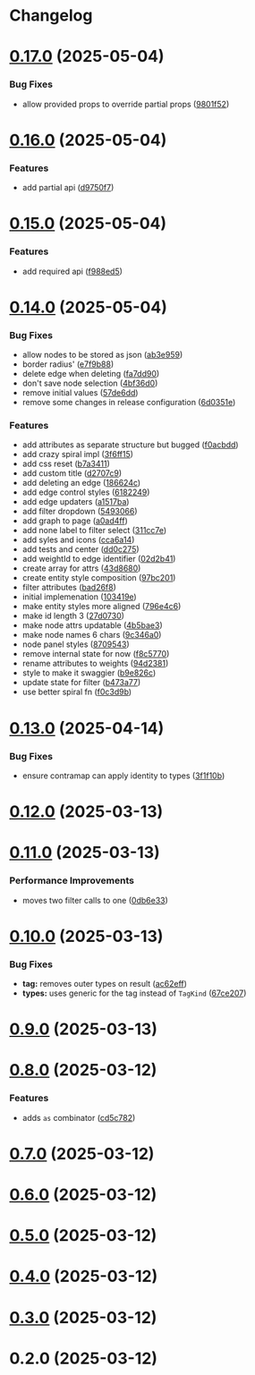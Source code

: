 # Changelog

# [0.17.0](https://github.com/waynevanson/js/compare/@waynevanson/compose-solid@0.16.0...@waynevanson/compose-solid@0.17.0) (2025-05-04)

### Bug Fixes

- allow provided props to override partial props ([9801f52](https://github.com/waynevanson/js/commit/9801f5265abdf694d987e036efa75d69e0654c64))

# [0.16.0](https://github.com/waynevanson/js/compare/@waynevanson/compose-solid@0.15.0...@waynevanson/compose-solid@0.16.0) (2025-05-04)

### Features

- add partial api ([d9750f7](https://github.com/waynevanson/js/commit/d9750f732b56500addbf733f479df40e8f6b3d35))

# [0.15.0](https://github.com/waynevanson/js/compare/@waynevanson/compose-solid@0.14.0...@waynevanson/compose-solid@0.15.0) (2025-05-04)

### Features

- add required api ([f988ed5](https://github.com/waynevanson/js/commit/f988ed5a4278d77e91e8776f658f5042ea01e4b7))

# [0.14.0](https://github.com/waynevanson/js/compare/@waynevanson/compose-solid@0.13.0...@waynevanson/compose-solid@0.14.0) (2025-05-04)

### Bug Fixes

- allow nodes to be stored as json ([ab3e959](https://github.com/waynevanson/js/commit/ab3e959651763ca79cdc7f2b1f52f55086d44f7c))
- border radius' ([e7f9b88](https://github.com/waynevanson/js/commit/e7f9b887fc00b556e630ad50b269804c3ee42eca))
- delete edge when deleting ([fa7dd90](https://github.com/waynevanson/js/commit/fa7dd906dcc26e80a1f98041642e9a556e654e3e))
- don't save node selection ([4bf36d0](https://github.com/waynevanson/js/commit/4bf36d0b0d0a417318ed9a19abd3d425f3c06ad8))
- remove initial values ([57de6dd](https://github.com/waynevanson/js/commit/57de6dd508d3505c3084d3f881e6cd8905c54123))
- remove some changes in release configuration ([6d0351e](https://github.com/waynevanson/js/commit/6d0351e937c15c845947ee5b74a17799412e6fac))

### Features

- add attributes as separate structure but bugged ([f0acbdd](https://github.com/waynevanson/js/commit/f0acbdda6a4c001f1aab774a461e8bac0a3598b5))
- add crazy spiral impl ([3f6ff15](https://github.com/waynevanson/js/commit/3f6ff15fcd96ae2abc6791a7eb06a36a934806ef))
- add css reset ([b7a3411](https://github.com/waynevanson/js/commit/b7a341175854999ceb577b4c4ef4f87c536e7732))
- add custom title ([d2707c9](https://github.com/waynevanson/js/commit/d2707c9403f24e6e6666da70413def41400fce61))
- add deleting an edge ([186624c](https://github.com/waynevanson/js/commit/186624c327f522c4346abf6dddc9a73fb0e19f16))
- add edge control styles ([6182249](https://github.com/waynevanson/js/commit/6182249ec67e82de61d1b78b2517083ba3631493))
- add edge updaters ([a1517ba](https://github.com/waynevanson/js/commit/a1517ba28b7ef1bae8d9f7cb0b560804bed5da6a))
- add filter dropdown ([5493066](https://github.com/waynevanson/js/commit/54930661fb3536d86eb29ef43df55577deb84cf8))
- add graph to page ([a0ad4ff](https://github.com/waynevanson/js/commit/a0ad4ff34be36f6ef490f9e140e9bc894aff7aa6))
- add none label to filter select ([311cc7e](https://github.com/waynevanson/js/commit/311cc7e1b8b77fb46e4064bb4fb35162a9185433))
- add syles and icons ([cca6a14](https://github.com/waynevanson/js/commit/cca6a145f1010198c9ecef3560cd4c2f3b680afd))
- add tests and center ([dd0c275](https://github.com/waynevanson/js/commit/dd0c275c4e57e10a286eab0f09c025e064349662))
- add weightId to edge identifier ([02d2b41](https://github.com/waynevanson/js/commit/02d2b415a9038722ed8388224590890b6fc1b16f))
- create array for attrs ([43d8680](https://github.com/waynevanson/js/commit/43d86807d0de9f88c9351b47f0b630ec647a9662))
- create entity style composition ([97bc201](https://github.com/waynevanson/js/commit/97bc201ffd8e4f8f8656e8e928f176bb31a35d36))
- filter attributes ([bad26f8](https://github.com/waynevanson/js/commit/bad26f8b7a34d7d976b4d35c4406ed05b24e652e))
- initial implemenation ([103419e](https://github.com/waynevanson/js/commit/103419e0016de007ccbd7e03166760c8ae6a569c))
- make entity styles more aligned ([796e4c6](https://github.com/waynevanson/js/commit/796e4c6da3aa9047b63c663512785b80d4c139b8))
- make id length 3 ([27d0730](https://github.com/waynevanson/js/commit/27d0730b75993bbfd6cbe6275d8eeb9fabf5c04d))
- make node attrs updatable ([4b5bae3](https://github.com/waynevanson/js/commit/4b5bae3b3cbd225ba68a5892ad4864322ed9e9c8))
- make node names 6 chars ([9c346a0](https://github.com/waynevanson/js/commit/9c346a0f8fe962d5ea9b2dcc5fe45191a538dcbb))
- node panel styles ([8709543](https://github.com/waynevanson/js/commit/8709543b55be8fd72a2ff47dc4ca56558144ca5a))
- remove internal state for now ([f8c5770](https://github.com/waynevanson/js/commit/f8c57705664af60a241c4b5aa541ba87aa14843d))
- rename attributes to weights ([94d2381](https://github.com/waynevanson/js/commit/94d23817afdb303fdc162650465fa484f3790128))
- style to make it swaggier ([b9e826c](https://github.com/waynevanson/js/commit/b9e826c4777ced68ee8a4d45aae3e4a7f2817fc5))
- update state for filter ([b473a77](https://github.com/waynevanson/js/commit/b473a779c87ad6a88478b14ba31030322d0e49cc))
- use better spiral fn ([f0c3d9b](https://github.com/waynevanson/js/commit/f0c3d9b2f843c802045195db35efb0c7a4c17a72))

# [0.13.0](https://github.com/waynevanson/js/compare/@waynevanson/compose-solid@0.12.0...@waynevanson/compose-solid@0.13.0) (2025-04-14)

### Bug Fixes

- ensure contramap can apply identity to types ([3f1f10b](https://github.com/waynevanson/js/commit/3f1f10bcbc752f44e3df85eff9e58f0282a0b2ea))

# [0.12.0](https://github.com/waynevanson/js/compare/@waynevanson/compose-solid@0.11.0...@waynevanson/compose-solid@0.12.0) (2025-03-13)

# [0.11.0](https://github.com/waynevanson/js/compare/@waynevanson/compose-solid@0.10.0...@waynevanson/compose-solid@0.11.0) (2025-03-13)

### Performance Improvements

- moves two filter calls to one ([0db6e33](https://github.com/waynevanson/js/commit/0db6e337a03d0b99ffe0881e687907f0542a3528))

# [0.10.0](https://github.com/waynevanson/js/compare/@waynevanson/compose-solid@0.9.0...@waynevanson/compose-solid@0.10.0) (2025-03-13)

### Bug Fixes

- **tag:** removes outer types on result ([ac62eff](https://github.com/waynevanson/js/commit/ac62eff87bc6b853043f94548df1a9b27f99eba7))
- **types:** uses generic for the tag instead of `TagKind` ([67ce207](https://github.com/waynevanson/js/commit/67ce207a6588089b1dbeba054e6ebc82420b08fd))

# [0.9.0](https://github.com/waynevanson/js/compare/@waynevanson/compose-solid@0.8.0...@waynevanson/compose-solid@0.9.0) (2025-03-13)

# [0.8.0](https://github.com/waynevanson/js/compare/@waynevanson/compose-solid@0.7.0...@waynevanson/compose-solid@0.8.0) (2025-03-12)

### Features

- adds `as` combinator ([cd5c782](https://github.com/waynevanson/js/commit/cd5c782c2b483a71108bfdf6e03ed0978fe8e80d))

# [0.7.0](https://github.com/waynevanson/js/compare/@waynevanson/compose-solid@0.6.0...@waynevanson/compose-solid@0.7.0) (2025-03-12)

# [0.6.0](https://github.com/waynevanson/js/compare/@waynevanson/compose-solid@0.5.0...@waynevanson/compose-solid@0.6.0) (2025-03-12)

# [0.5.0](https://github.com/waynevanson/js/compare/@waynevanson/compose-solid@0.4.0...@waynevanson/compose-solid@0.5.0) (2025-03-12)

# [0.4.0](https://github.com/waynevanson/js/compare/@waynevanson/compose-solid@0.3.0...@waynevanson/compose-solid@0.4.0) (2025-03-12)

# [0.3.0](https://github.com/waynevanson/js/compare/@waynevanson/compose-solid@0.2.0...@waynevanson/compose-solid@0.3.0) (2025-03-12)

# 0.2.0 (2025-03-12)
